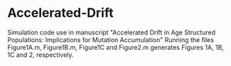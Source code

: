 # Accelerated-Drift
Simulation code use in manuscript "Accelerated Drift in Age Structured Populations: Implications for Mutation Accumulation"
Running the files Figure1A.m, Figure1B.m, Figure1C and Figure2.m generates Figures 1A, 1B, 1C and 2, respectively.
